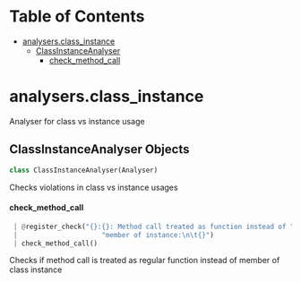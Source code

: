 # Table of Contents

* [analysers.class\_instance](#analysers.class_instance)
  * [ClassInstanceAnalyser](#analysers.class_instance.ClassInstanceAnalyser)
    * [check\_method\_call](#analysers.class_instance.ClassInstanceAnalyser.check_method_call)

<a name="analysers.class_instance"></a>
# analysers.class\_instance

Analyser for class vs instance usage

<a name="analysers.class_instance.ClassInstanceAnalyser"></a>
## ClassInstanceAnalyser Objects

```python
class ClassInstanceAnalyser(Analyser)
```

Checks violations in class vs instance usages

<a name="analysers.class_instance.ClassInstanceAnalyser.check_method_call"></a>
#### check\_method\_call

```python
 | @register_check("{}:{}: Method call treated as function instead of "
 |                     "member of instance:\n\t{}")
 | check_method_call()
```

Checks if method call is treated as regular function instead of
member of class instance

